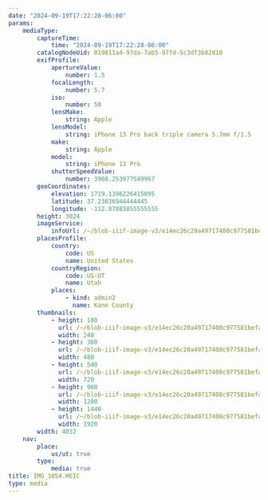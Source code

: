 ```yaml
---
date: "2024-09-19T17:22:28-06:00"
params:
    mediaType:
        captureTime:
            time: "2024-09-19T17:22:28-06:00"
        catalogNodeUid: 019811a4-97da-7ab5-97fd-5c3df3b82d10
        exifProfile:
            apertureValue:
                number: 1.5
            focalLength:
                number: 5.7
            iso:
                number: 50
            lensMake:
                string: Apple
            lensModel:
                string: iPhone 13 Pro back triple camera 5.7mm f/1.5
            make:
                string: Apple
            model:
                string: iPhone 13 Pro
            shutterSpeedValue:
                number: 3968.253977549967
        geoCoordinates:
            elevation: 1719.1396226415095
            latitude: 37.23036944444445
            longitude: -112.87883055555555
        height: 3024
        imageService:
            infoUrl: /~/blob-iiif-image-v3/e14ec26c20a49717408c977581befae7847ac1de19a83b316bd0be34bfecd0ee/info.json
        placesProfile:
            country:
                code: US
                name: United States
            countryRegion:
                code: US-UT
                name: Utah
            places:
                - kind: admin2
                  name: Kane County
        thumbnails:
            - height: 180
              url: /~/blob-iiif-image-v3/e14ec26c20a49717408c977581befae7847ac1de19a83b316bd0be34bfecd0ee/full/240%2C180/0/default.jpg
              width: 240
            - height: 360
              url: /~/blob-iiif-image-v3/e14ec26c20a49717408c977581befae7847ac1de19a83b316bd0be34bfecd0ee/full/480%2C360/0/default.jpg
              width: 480
            - height: 540
              url: /~/blob-iiif-image-v3/e14ec26c20a49717408c977581befae7847ac1de19a83b316bd0be34bfecd0ee/full/720%2C540/0/default.jpg
              width: 720
            - height: 960
              url: /~/blob-iiif-image-v3/e14ec26c20a49717408c977581befae7847ac1de19a83b316bd0be34bfecd0ee/full/1280%2C960/0/default.jpg
              width: 1280
            - height: 1440
              url: /~/blob-iiif-image-v3/e14ec26c20a49717408c977581befae7847ac1de19a83b316bd0be34bfecd0ee/full/1920%2C1440/0/default.jpg
              width: 1920
        width: 4032
    nav:
        place:
            us/ut: true
        type:
            media: true
title: IMG_1054.HEIC
type: media
---
```

